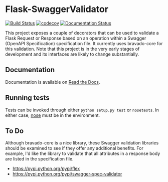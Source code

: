 # Flask-SwaggerValidator

[![Build Status](https://travis-ci.org/kfr2/flask-swaggervalidator.svg?branch=master)](https://travis-ci.org/kfr2/flask-swaggervalidator)
[![codecov](https://codecov.io/gh/kfr2/flask-swaggervalidator/branch/master/graph/badge.svg)](https://codecov.io/gh/kfr2/flask-swaggervalidator)
[![Documentation Status](https://readthedocs.org/projects/flask-swaggervalidator/badge/?version=latest)](http://flask-swaggervalidator.readthedocs.io/en/latest/?badge=latest)


This project exposes a couple of decorators that can be used to validate
a Flask Request or Response based on an operation within a Swagger (OpenAPI Specification)
specification file. It currently uses bravado-core for this validation. Note that this
project is in the very early stages of development and its interfaces are likely to change
substantially.

## Documentation

Documentation is available on [Read the Docs](http://flask-swaggervalidator.rtfd.io/).

## Running tests

Tests can be invoked through either `python setup.py test` or `nosetests`. In either
case, [nose](http://nose.readthedocs.io/en/latest/) must be in the environment.

## To Do

Although bravado-core is a nice library, these Swagger validation libraries should be
examined to see if they offer any additional benefits. For example, I'd like the library
to validate that all attributes in a response body are listed in the specification file.

* https://pypi.python.org/pypi/flex
* https://pypi.python.org/pypi/swagger-spec-validator
